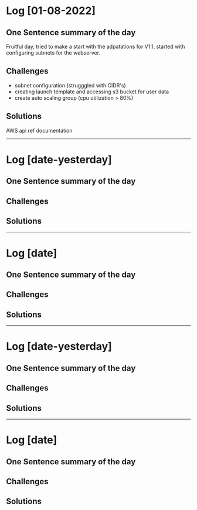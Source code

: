# Log [01-08-2022]

## One Sentence summary of the day
Fruitful day, tried to make a start with the adpatations for V1.1, started with configuring subnets for the webserver.

## Challenges
- subnet configuration (strugggled with CIDR's)
- creating launch template and accessing s3 bucket for user data
- create auto scaling group (cpu utilization > 80%)

## Solutions
AWS api ref documentation

____

# Log [date-yesterday]

## One Sentence summary of the day

## Challenges

## Solutions


____

# Log [date]

## One Sentence summary of the day

## Challenges

## Solutions

____

# Log [date-yesterday]

## One Sentence summary of the day

## Challenges

## Solutions

____

# Log [date]

## One Sentence summary of the day

## Challenges

## Solutions
